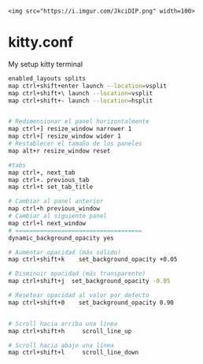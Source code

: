 <p>
  
                                                                                                                         <img src="https://i.imgur.com/JkciDIP.png" width=100>
</p>

# kitty.conf
My setup kitty terminal
```sh
enabled_layouts splits
map ctrl+shift+enter launch --location=vsplit
map ctrl+shift+\ launch --location=vsplit
map ctrl+shift+- launch --location=hsplit


# Redimensionar el panel horizontalmente
map ctrl+] resize_window narrower 1
map ctrl+[ resize_window wider 1
# Restablecer el tamaño de los paneles
map alt+r resize_window reset

#tabs
map ctrl+, next_tab
map ctrl+. previous_tab
map ctrl+t set_tab_title

# Cambiar al panel anterior
map ctrl+h previous_window
# Cambiar al siguiente panel
map ctrl+l next_window
# ====================================
dynamic_background_opacity yes

# Aumentar opacidad (más sólido)
map ctrl+shift+k    set_background_opacity +0.05

# Disminuir opacidad (más transparente)
map ctrl+shift+j  set_background_opacity -0.05

# Resetear opacidad al valor por defecto
map ctrl+shift+0    set_background_opacity 0.90


# Scroll hacia arriba una línea
map ctrl+shift+h     scroll_line_up

# Scroll hacia abajo una línea
map ctrl+shift+l     scroll_line_down


```
